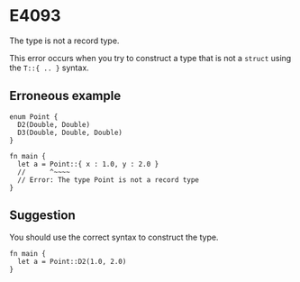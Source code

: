 # E4093

The type is not a record type.

This error occurs when you try to construct a type that is not a `struct` using
the `T::{ .. }` syntax.

## Erroneous example

```moonbit
enum Point {
  D2(Double, Double)
  D3(Double, Double, Double)
}

fn main {
  let a = Point::{ x : 1.0, y : 2.0 }
  //      ^~~~~
  // Error: The type Point is not a record type
}
```

## Suggestion

You should use the correct syntax to construct the type.

```moonbit
fn main {
  let a = Point::D2(1.0, 2.0)
}
```
